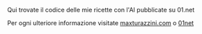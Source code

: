 Qui trovate il codice delle mie ricette con l'AI pubblicate su 01.net

Per ogni ulteriore informazione visitate [maxturazzini.com](https://maxturazzini.com) o [01net](https://www.01net.it/category/intelligenza-artificiale/ai-cookbook/)
